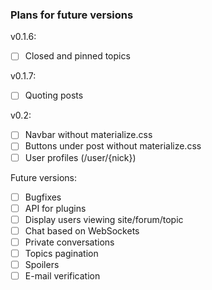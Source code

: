 ### Plans for future versions

v0.1.6:
- [ ] Closed and pinned topics

v0.1.7:
- [ ] Quoting posts

v0.2:
- [ ] Navbar without materialize.css
- [ ] Buttons under post without materialize.css
- [ ] User profiles (/user/{nick})

Future versions:
- [ ] Bugfixes
- [ ] API for plugins
- [ ] Display users viewing site/forum/topic
- [ ] Chat based on WebSockets
- [ ] Private conversations
- [ ] Topics pagination
- [ ] Spoilers
- [ ] E-mail verification
